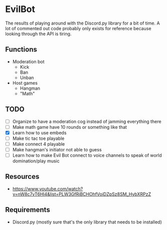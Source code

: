 # EvilBot
The results of playing around with the Discord.py library for a bit of time. A lot of commented out code probably only exists for reference because looking through the API is tiring. 
## Functions
* Moderation bot
  * Kick
  * Ban
  * Unban
* Host games
  * Hangman
  * "Math"
## TODO
- [ ] Organize to have a moderation cog instead of jamming everything there
- [ ] Make math game have 10 rounds or something like that
- [X] Learn how to use embeds
- [ ] Make tic tac toe playable
- [ ] Make connect 4 playable
- [ ] Make hangman's initiator not able to guess
- [ ] Learn how to make Evil Bot connect to voice channels to speak of world domination/play music
## Resources
* https://www.youtube.com/watch?v=nW8c7vT6Hl4&list=PLW3GfRiBCHOhfVoiDZpSz8SM_HybXRPzZ
## Requirements
* Discord.py (mostly sure that's the only library that needs to be installed)
